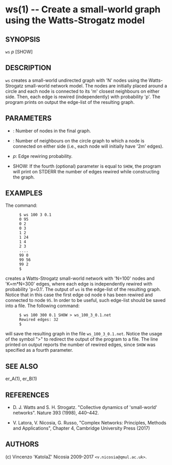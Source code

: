 ws(1) -- Create a small-world graph using the Watts-Strogatz model
======

## SYNOPSIS

`ws` <N> <m> _p_ [SHOW]

## DESCRIPTION

`ws` creates a small-world undirected graph with 'N' nodes using the
Watts-Strogatz small-world network model.  The nodes are initially
placed around a circle and each node is connected to its 'm' closest
neighbours on either side. Then, each edge is rewired (independently)
with probability 'p'. The program prints on output the edge-list of
the resulting graph.

## PARAMETERS

* <N>:
    Number of nodes in the final graph.

* <m>:
    Number of neighbours on the circle graph to which a node is
    connected on either side (i.e., each node will initially have
    '2m' edges).

* _p_:
    Edge rewiring probability.

* SHOW:
    If the fourth (optional) parameter is equal to `SHOW`, the program
    will print on STDERR the number of edges rewired while constructing
    the graph.

## EXAMPLES

The command:

          $ ws 100 3 0.1
          0 95
          0 2
          0 3
          1 2
          1 24
          1 4
          2 3
          ....
          99 0
          99 56
          99 2
          $
          
creates a Watts-Strogatz small-world network with 'N=100' nodes and
'K=m*N=300' edges, where each edge is independently rewired with
probability 'p=0.1'. The output of `ws` is the edge-list of the
resulting graph. Notice that in this case the first edge od node `0`
has been rewired and connected to node `95`.  In order to be useful,
such edge-list should be saved into a file. The following command:

          $ ws 100 300 0.1 SHOW > ws_100_3_0.1.net
          Rewired edges: 32
          $ 

will save the resulting graph in the file `ws_100_3_0.1.net`. Notice
the usage of the symbol "\>" to redirect the output of the program to
a file. The line printed on output reports the number of rewired
edges, since `SHOW` was specified as a fourth parameter.

## SEE ALSO

er\_A(1), er\_B(1)

## REFERENCES

*  D\. J. Watts and S. H. Strogatz. "Collective dynamics of
   'small-world' networks".  Nature 393 (1998), 440–442.

* V\. Latora, V. Nicosia, G. Russo, "Complex Networks: Principles,
  Methods and Applications", Chapter 4, Cambridge University Press
  (2017)


## AUTHORS

(c) Vincenzo 'KatolaZ' Nicosia 2009-2017 `<v.nicosia@qmul.ac.uk>`.
